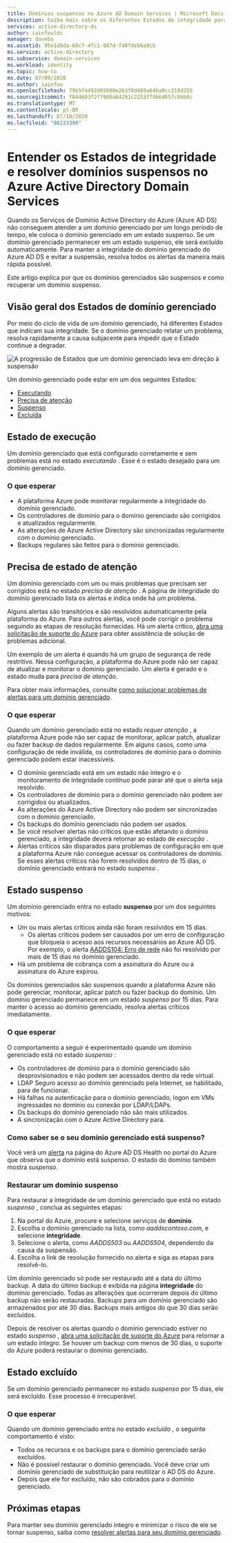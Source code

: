 ```yaml
---
title: Domínios suspensos no Azure AD Domain Services | Microsoft Docs
description: Saiba mais sobre os diferentes Estados de integridade para um domínio gerenciado AD DS do Azure e como restaurar um domínio suspenso.
services: active-directory-ds
author: iainfoulds
manager: daveba
ms.assetid: 95e1d8da-60c7-4fc1-987d-f48fde56a8cb
ms.service: active-directory
ms.subservice: domain-services
ms.workload: identity
ms.topic: how-to
ms.date: 07/09/2020
ms.author: iainfou
ms.openlocfilehash: 79b5f4492d05880e263f8d489a64ba0cc218d355
ms.sourcegitcommit: f844603f2f7900a64291c2253f79b6d65fcbbb0c
ms.translationtype: MT
ms.contentlocale: pt-BR
ms.lasthandoff: 07/10/2020
ms.locfileid: "86223390"
---
```

# <a name="understand-the-health-states-and-resolve-suspended-domains-in-azure-active-directory-domain-services"></a>Entender os Estados de integridade e resolver domínios suspensos no Azure Active Directory Domain Services

Quando os Serviços de Domínio Active Directory do Azure (Azure AD DS) não conseguem atender a um domínio gerenciado por um longo período de tempo, ele coloca o domínio gerenciado em um estado suspenso. Se um domínio gerenciado permanecer em um estado suspenso, ele será excluído automaticamente. Para manter a integridade do domínio gerenciado do Azure AD DS e evitar a suspensão, resolva todos os alertas da maneira mais rápida possível.

Este artigo explica por que os domínios gerenciados são suspensos e como recuperar um domínio suspenso.

## <a name="overview-of-managed-domain-states"></a>Visão geral dos Estados de domínio gerenciado

Por meio do ciclo de vida de um domínio gerenciado, há diferentes Estados que indicam sua integridade. Se o domínio gerenciado relatar um problema, resolva rapidamente a causa subjacente para impedir que o Estado continue a degradar.

![A progressão de Estados que um domínio gerenciado leva em direção à suspensão](media/active-directory-domain-services-suspension/suspension-timeline.PNG)

Um domínio gerenciado pode estar em um dos seguintes Estados:

* [Executando](#running-state)
* [Precisa de atenção](#needs-attention-state)
* [Suspenso](#suspended-state)
* [Excluída](#deleted-state)

## <a name="running-state"></a>Estado de execução

Um domínio gerenciado que está configurado corretamente e sem problemas está no estado *executando* . Esse é o estado desejado para um domínio gerenciado.

### <a name="what-to-expect"></a>O que esperar

* A plataforma Azure pode monitorar regularmente a integridade do domínio gerenciado.
* Os controladores de domínio para o domínio gerenciado são corrigidos e atualizados regularmente.
* As alterações de Azure Active Directory são sincronizadas regularmente com o domínio gerenciado.
* Backups regulares são feitos para o domínio gerenciado.

## <a name="needs-attention-state"></a>Precisa de estado de atenção

Um domínio gerenciado com um ou mais problemas que precisam ser corrigidos está no estado *precisa de atenção* . A página de integridade do domínio gerenciado lista os alertas e indica onde há um problema.

Alguns alertas são transitórios e são resolvidos automaticamente pela plataforma do Azure. Para outros alertas, você pode corrigir o problema seguindo as etapas de resolução fornecidas. Há um alerta crítico, [abra uma solicitação de suporte do Azure][azure-support] para obter assistência de solução de problemas adicional.

Um exemplo de um alerta é quando há um grupo de segurança de rede restritivo. Nessa configuração, a plataforma do Azure pode não ser capaz de atualizar e monitorar o domínio gerenciado. Um alerta é gerado e o estado muda para *precisa de atenção*.

Para obter mais informações, consulte [como solucionar problemas de alertas para um domínio gerenciado][resolve-alerts].

### <a name="what-to-expect"></a>O que esperar

Quando um domínio gerenciado está no estado *requer atenção* , a plataforma Azure pode não ser capaz de monitorar, aplicar patch, atualizar ou fazer backup de dados regularmente. Em alguns casos, como uma configuração de rede inválida, os controladores de domínio para o domínio gerenciado podem estar inacessíveis.

* O domínio gerenciado está em um estado não íntegro e o monitoramento de integridade contínuo pode parar até que o alerta seja resolvido.
* Os controladores de domínio para o domínio gerenciado não podem ser corrigidos ou atualizados.
* As alterações do Azure Active Directory não podem ser sincronizadas com o domínio gerenciado.
* Os backups do domínio gerenciado não podem ser usados.
* Se você resolver alertas não críticos que estão afetando o domínio gerenciado, a integridade deverá retornar ao estado de *execução* .
* Alertas críticos são disparados para problemas de configuração em que a plataforma Azure não consegue acessar os controladores de domínio. Se esses alertas críticos não forem resolvidos dentro de 15 dias, o domínio gerenciado entrará no estado *suspenso* .

## <a name="suspended-state"></a>Estado suspenso

Um domínio gerenciado entra no estado **suspenso** por um dos seguintes motivos:

* Um ou mais alertas críticos ainda não foram resolvidos em 15 dias.
    * Os alertas críticos podem ser causados por um erro de configuração que bloqueia o acesso aos recursos necessários ao Azure AD DS. Por exemplo, o alerta [AADDS104: Erro de rede][alert-nsg] não foi resolvido por mais de 15 dias no domínio gerenciado.
* Há um problema de cobrança com a assinatura do Azure ou a assinatura do Azure expirou.

Os domínios gerenciados são suspensos quando a plataforma Azure não pode gerenciar, monitorar, aplicar patch ou fazer backup do domínio. Um domínio gerenciado permanece em um estado *suspenso* por 15 dias. Para manter o acesso ao domínio gerenciado, resolva alertas críticos imediatamente.

### <a name="what-to-expect"></a>O que esperar

O comportamento a seguir é experimentado quando um domínio gerenciado está no estado *suspenso* :

* Os controladores de domínio para o domínio gerenciado são desprovisionados e não podem ser acessados dentro da rede virtual.
* LDAP Seguro acesso ao domínio gerenciado pela Internet, se habilitado, para de funcionar.
* Há falhas na autenticação para o domínio gerenciado, logon em VMs ingressadas no domínio ou conexão por LDAP/LDAPs.
* Os backups do domínio gerenciado não são mais utilizados.
* A sincronização com o Azure Active Directory para.

### <a name="how-do-you-know-if-your-managed-domain-is-suspended"></a>Como saber se o seu domínio gerenciado está suspenso?

Você verá um [alerta][resolve-alerts] na página do Azure AD DS Health no portal do Azure que observa que o domínio está suspenso. O estado do domínio também mostra *suspenso*.

### <a name="restore-a-suspended-domain"></a>Restaurar um domínio suspenso

Para restaurar a integridade de um domínio gerenciado que está no estado *suspenso* , conclua as seguintes etapas:

1. Na portal do Azure, procure e selecione serviços de **domínio**.
1. Escolha o domínio gerenciado na lista, como *aaddscontoso.com*, e selecione **integridade**.
1. Selecione o alerta, como *AADDS503* ou *AADDS504*, dependendo da causa da suspensão.
1. Escolha o link de resolução fornecido no alerta e siga as etapas para resolvê-lo.

Um domínio gerenciado só pode ser restaurado até a data do último backup. A data do último backup é exibida na página **integridade** do domínio gerenciado. Todas as alterações que ocorreram depois do último backup não serão restauradas. Backups para um domínio gerenciado são armazenados por até 30 dias. Backups mais antigos do que 30 dias serão excluídos.

Depois de resolver os alertas quando o domínio gerenciado estiver no estado *suspenso* , [abra uma solicitação de suporte do Azure][azure-support] para retornar a um estado íntegro. Se houver um backup com menos de 30 dias, o suporte do Azure poderá restaurar o domínio gerenciado.

## <a name="deleted-state"></a>Estado excluído

Se um domínio gerenciado permanecer no estado *suspenso* por 15 dias, ele será excluído. Esse processo é irrecuperável.

### <a name="what-to-expect"></a>O que esperar

Quando um domínio gerenciado entra no estado *excluído* , o seguinte comportamento é visto:

* Todos os recursos e os backups para o domínio gerenciado serão excluídos.
* Não é possível restaurar o domínio gerenciado. Você deve criar um domínio gerenciado de substituição para reutilizar o AD DS do Azure.
* Depois que ele for excluído, não são cobrados para o domínio gerenciado.

## <a name="next-steps"></a>Próximas etapas

Para manter seu domínio gerenciado íntegro e minimizar o risco de ele se tornar suspenso, saiba como [resolver alertas para seu domínio gerenciado][resolve-alerts].

<!-- INTERNAL LINKS -->
[alert-nsg]: alert-nsg.md
[azure-support]: ../active-directory/fundamentals/active-directory-troubleshooting-support-howto.md
[resolve-alerts]: troubleshoot-alerts.md
